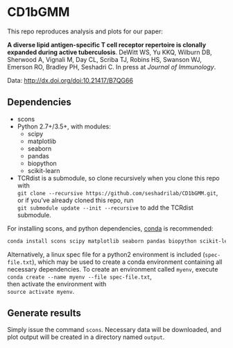 # CD1bGMM

This repo reproduces analysis and plots for our paper:

**A diverse lipid antigen-specific T cell receptor repertoire is clonally expanded during active tuberculosis**. DeWitt WS, Yu KKQ, Wilburn DB, Sherwood A, Vignali M, Day CL, Scriba TJ, Robins HS, Swanson WJ, Emerson RO, Bradley PH, Seshadri C. In press at _Journal of Immunology_.

Data: http://dx.doi.org/doi:10.21417/B7QG66

## Dependencies
* scons
* Python 2.7+/3.5+, with modules:
  * scipy
  * matplotlib
  * seaborn
  * pandas
  * biopython
  * scikit-learn
* TCRdist is a submodule, so clone recursively when you clone this repo with  
  `git clone --recursive https://github.com/seshadrilab/CD1bGMM.git`,  
  or if you've already cloned this repo, run  
  `git submodule update --init --recursive` to add the TCRdist submodule.  

For installing scons, and python dependencies, [conda](https://conda.io/docs/) is recommended:
```bash
conda install scons scipy matplotlib seaborn pandas biopython scikit-learn
```
Alternatively, a linux spec file for a python2 environment is included (`spec-file.txt`), which may be used to create a conda environment containing all necessary dependencies.
To create an environment called `myenv`, execute  
`conda create --name myenv --file spec-file.txt`,  
then activate the environment with  
`source activate myenv`.

## Generate results

Simply issue the command `scons`. Necessary data will be downloaded, and plot output will be created in a directory named `output`.
